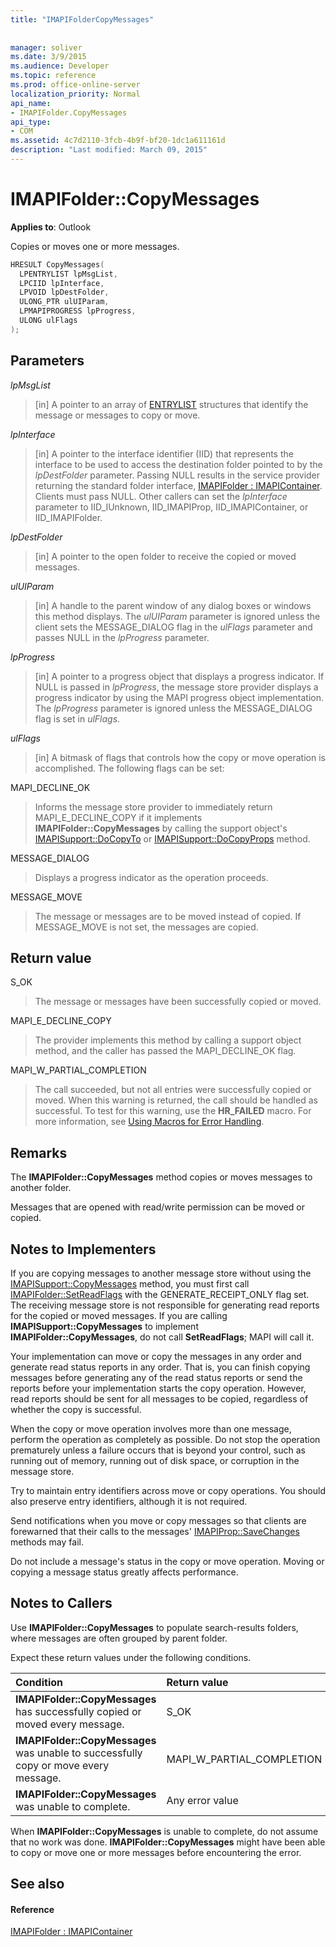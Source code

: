 ```yaml
---
title: "IMAPIFolderCopyMessages"
 
 
manager: soliver
ms.date: 3/9/2015
ms.audience: Developer
ms.topic: reference
ms.prod: office-online-server
localization_priority: Normal
api_name:
- IMAPIFolder.CopyMessages
api_type:
- COM
ms.assetid: 4c7d2110-3fcb-4b9f-bf20-1dc1a611161d
description: "Last modified: March 09, 2015"
---
```


# IMAPIFolder::CopyMessages

  
  
**Applies to**: Outlook 
  
Copies or moves one or more messages.
  
```cpp
HRESULT CopyMessages(
  LPENTRYLIST lpMsgList,
  LPCIID lpInterface,
  LPVOID lpDestFolder,
  ULONG_PTR ulUIParam,
  LPMAPIPROGRESS lpProgress,
  ULONG ulFlags
);
```

## Parameters

 _lpMsgList_
  
> [in] A pointer to an array of [ENTRYLIST](entrylist.md) structures that identify the message or messages to copy or move. 
    
 _lpInterface_
  
> [in] A pointer to the interface identifier (IID) that represents the interface to be used to access the destination folder pointed to by the  _lpDestFolder_ parameter. Passing NULL results in the service provider returning the standard folder interface, [IMAPIFolder : IMAPIContainer](imapifolderimapicontainer.md). Clients must pass NULL. Other callers can set the  _lpInterface_ parameter to IID_IUnknown, IID_IMAPIProp, IID_IMAPIContainer, or IID_IMAPIFolder. 
    
 _lpDestFolder_
  
> [in] A pointer to the open folder to receive the copied or moved messages.
    
 _ulUIParam_
  
> [in] A handle to the parent window of any dialog boxes or windows this method displays. The  _ulUIParam_ parameter is ignored unless the client sets the MESSAGE_DIALOG flag in the  _ulFlags_ parameter and passes NULL in the  _lpProgress_ parameter. 
    
 _lpProgress_
  
> [in] A pointer to a progress object that displays a progress indicator. If NULL is passed in  _lpProgress_, the message store provider displays a progress indicator by using the MAPI progress object implementation. The  _lpProgress_ parameter is ignored unless the MESSAGE_DIALOG flag is set in  _ulFlags_.
    
 _ulFlags_
  
> [in] A bitmask of flags that controls how the copy or move operation is accomplished. The following flags can be set:
    
MAPI_DECLINE_OK 
  
> Informs the message store provider to immediately return MAPI_E_DECLINE_COPY if it implements **IMAPIFolder::CopyMessages** by calling the support object's [IMAPISupport::DoCopyTo](imapisupport-docopyto.md) or [IMAPISupport::DoCopyProps](imapisupport-docopyprops.md) method. 
    
MESSAGE_DIALOG 
  
> Displays a progress indicator as the operation proceeds.
    
MESSAGE_MOVE 
  
> The message or messages are to be moved instead of copied. If MESSAGE_MOVE is not set, the messages are copied.
    
## Return value

S_OK 
  
> The message or messages have been successfully copied or moved.
    
MAPI_E_DECLINE_COPY 
  
> The provider implements this method by calling a support object method, and the caller has passed the MAPI_DECLINE_OK flag.
    
MAPI_W_PARTIAL_COMPLETION 
  
> The call succeeded, but not all entries were successfully copied or moved. When this warning is returned, the call should be handled as successful. To test for this warning, use the **HR_FAILED** macro. For more information, see [Using Macros for Error Handling](using-macros-for-error-handling.md).
    
## Remarks

The **IMAPIFolder::CopyMessages** method copies or moves messages to another folder. 
  
Messages that are opened with read/write permission can be moved or copied. 
  
## Notes to Implementers

If you are copying messages to another message store without using the [IMAPISupport::CopyMessages](imapisupport-copymessages.md) method, you must first call [IMAPIFolder::SetReadFlags](imapifolder-setreadflags.md) with the GENERATE_RECEIPT_ONLY flag set. The receiving message store is not responsible for generating read reports for the copied or moved messages. If you are calling **IMAPISupport::CopyMessages** to implement **IMAPIFolder::CopyMessages**, do not call **SetReadFlags**; MAPI will call it. 
  
Your implementation can move or copy the messages in any order and generate read status reports in any order. That is, you can finish copying messages before generating any of the read status reports or send the reports before your implementation starts the copy operation. However, read reports should be sent for all messages to be copied, regardless of whether the copy is successful.
  
When the copy or move operation involves more than one message, perform the operation as completely as possible. Do not stop the operation prematurely unless a failure occurs that is beyond your control, such as running out of memory, running out of disk space, or corruption in the message store.
  
Try to maintain entry identifiers across move or copy operations. You should also preserve entry identifiers, although it is not required.
  
Send notifications when you move or copy messages so that clients are forewarned that their calls to the messages' [IMAPIProp::SaveChanges](imapiprop-savechanges.md) methods may fail. 
  
Do not include a message's status in the copy or move operation. Moving or copying a message status greatly affects performance.
  
## Notes to Callers

Use **IMAPIFolder::CopyMessages** to populate search-results folders, where messages are often grouped by parent folder. 
  
Expect these return values under the following conditions.
  
|**Condition**|**Return value**|
|:-----|:-----|
|**IMAPIFolder::CopyMessages** has successfully copied or moved every message.  <br/> |S_OK  <br/> |
|**IMAPIFolder::CopyMessages** was unable to successfully copy or move every message.  <br/> |MAPI_W_PARTIAL_COMPLETION  <br/> |
|**IMAPIFolder::CopyMessages** was unable to complete.  <br/> |Any error value  <br/> |
   
When **IMAPIFolder::CopyMessages** is unable to complete, do not assume that no work was done. **IMAPIFolder::CopyMessages** might have been able to copy or move one or more messages before encountering the error. 
  
## See also

#### Reference

[IMAPIFolder : IMAPIContainer](imapifolderimapicontainer.md)

